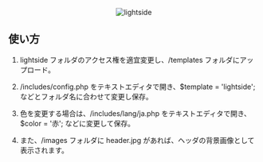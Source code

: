 <p align="center"><img src="https://user-images.githubusercontent.com/25574701/52907593-d2425300-32a7-11e9-8dd9-e1a243bdf8ec.png" alt="lightside"></p>

## 使い方

1. lightside フォルダのアクセス権を適宜変更し、/templates フォルダにアップロード。

2. /includes/config.php をテキストエディタで開き、$template = 'lightside'; などとフォルダ名に合わせて変更し保存。

3. 色を変更する場合は、/includes/lang/ja.php をテキストエディタで開き、$color = '赤'; などに変更して保存。

4. また、/images フォルダに header.jpg があれば、ヘッダの背景画像として表示されます。
